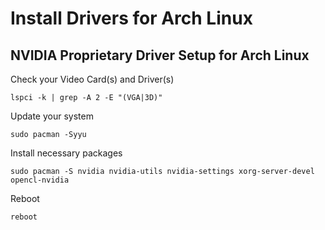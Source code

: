 # Install Drivers for Arch Linux

## NVIDIA Proprietary Driver Setup for Arch Linux

Check your Video Card(s) and Driver(s)

    lspci -k | grep -A 2 -E "(VGA|3D)"

Update your system

    sudo pacman -Syyu

Install necessary packages

    sudo pacman -S nvidia nvidia-utils nvidia-settings xorg-server-devel opencl-nvidia

Reboot

    reboot
